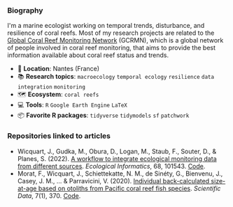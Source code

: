### Biography

I'm a marine ecologist working on temporal trends, disturbance, and resilience of coral reefs. Most of my research projects are related to the [Global Coral Reef Monitoring Network](https://gcrmn.net/) (GCRMN), which is a global network of people involved in coral reef monitoring, that aims to provide the best information available about coral reef status and trends.

* :bank: **Location**: Nantes (France)
* :books: **Research topics**: `macroecology` `temporal ecology` `resilience` `data integration` `monitoring`
* :world_map: **Ecosystem**: `coral reefs`
* :computer: **Tools**: `R` `Google Earth Engine` `LaTeX`
* :package:	**Favorite R packages**: `tidyverse` `tidymodels` `sf` `patchwork` 

### Repositories linked to articles

* Wicquart, J., Gudka, M., Obura, D., Logan, M., Staub, F., Souter, D., & Planes, S. (2022). [A workflow to integrate ecological monitoring data from different sources](https://doi.org/10.1016/j.ecoinf.2021.101543). _Ecological Informatics_, 68, 101543. [Code](https://github.com/JWicquart/monitoring_workflow).
* Morat, F., Wicquart, J., Schiettekatte, N. M., de Sinéty, G., Bienvenu, J., Casey, J. M., ... & Parravicini, V. (2020). [Individual back-calculated size-at-age based on otoliths from Pacific coral reef fish species](https://doi.org/10.1038/s41597-020-00711-y). _Scientific Data_, 7(1), 370. [Code](https://github.com/JWicquart/fish_growth).
